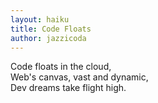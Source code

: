 ```yaml
---
layout: haiku
title: Code Floats
author: jazzicoda
---
```


Code floats in the cloud,<br>
Web's canvas, vast and dynamic,<br>
Dev dreams take flight high. <br>
